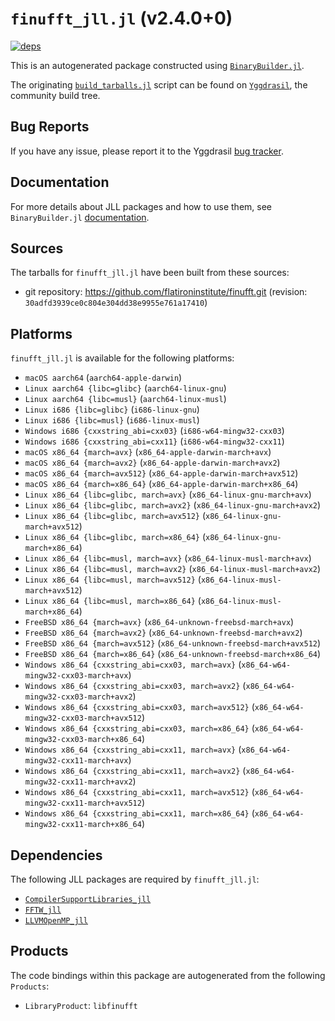 # `finufft_jll.jl` (v2.4.0+0)

[![deps](https://juliahub.com/docs/finufft_jll/deps.svg)](https://juliahub.com/ui/Packages/General/finufft_jll/)

This is an autogenerated package constructed using [`BinaryBuilder.jl`](https://github.com/JuliaPackaging/BinaryBuilder.jl).

The originating [`build_tarballs.jl`](https://github.com/JuliaPackaging/Yggdrasil/blob/c842394a5a6eda8e76f293199259f53bb1fb5b37/F/finufft/build_tarballs.jl) script can be found on [`Yggdrasil`](https://github.com/JuliaPackaging/Yggdrasil/), the community build tree.

## Bug Reports

If you have any issue, please report it to the Yggdrasil [bug tracker](https://github.com/JuliaPackaging/Yggdrasil/issues).

## Documentation

For more details about JLL packages and how to use them, see `BinaryBuilder.jl` [documentation](https://docs.binarybuilder.org/stable/jll/).

## Sources

The tarballs for `finufft_jll.jl` have been built from these sources:

* git repository: https://github.com/flatironinstitute/finufft.git (revision: `30adfd3939ce0c804e304dd38e9955e761a17410`)

## Platforms

`finufft_jll.jl` is available for the following platforms:

* `macOS aarch64` (`aarch64-apple-darwin`)
* `Linux aarch64 {libc=glibc}` (`aarch64-linux-gnu`)
* `Linux aarch64 {libc=musl}` (`aarch64-linux-musl`)
* `Linux i686 {libc=glibc}` (`i686-linux-gnu`)
* `Linux i686 {libc=musl}` (`i686-linux-musl`)
* `Windows i686 {cxxstring_abi=cxx03}` (`i686-w64-mingw32-cxx03`)
* `Windows i686 {cxxstring_abi=cxx11}` (`i686-w64-mingw32-cxx11`)
* `macOS x86_64 {march=avx}` (`x86_64-apple-darwin-march+avx`)
* `macOS x86_64 {march=avx2}` (`x86_64-apple-darwin-march+avx2`)
* `macOS x86_64 {march=avx512}` (`x86_64-apple-darwin-march+avx512`)
* `macOS x86_64 {march=x86_64}` (`x86_64-apple-darwin-march+x86_64`)
* `Linux x86_64 {libc=glibc, march=avx}` (`x86_64-linux-gnu-march+avx`)
* `Linux x86_64 {libc=glibc, march=avx2}` (`x86_64-linux-gnu-march+avx2`)
* `Linux x86_64 {libc=glibc, march=avx512}` (`x86_64-linux-gnu-march+avx512`)
* `Linux x86_64 {libc=glibc, march=x86_64}` (`x86_64-linux-gnu-march+x86_64`)
* `Linux x86_64 {libc=musl, march=avx}` (`x86_64-linux-musl-march+avx`)
* `Linux x86_64 {libc=musl, march=avx2}` (`x86_64-linux-musl-march+avx2`)
* `Linux x86_64 {libc=musl, march=avx512}` (`x86_64-linux-musl-march+avx512`)
* `Linux x86_64 {libc=musl, march=x86_64}` (`x86_64-linux-musl-march+x86_64`)
* `FreeBSD x86_64 {march=avx}` (`x86_64-unknown-freebsd-march+avx`)
* `FreeBSD x86_64 {march=avx2}` (`x86_64-unknown-freebsd-march+avx2`)
* `FreeBSD x86_64 {march=avx512}` (`x86_64-unknown-freebsd-march+avx512`)
* `FreeBSD x86_64 {march=x86_64}` (`x86_64-unknown-freebsd-march+x86_64`)
* `Windows x86_64 {cxxstring_abi=cxx03, march=avx}` (`x86_64-w64-mingw32-cxx03-march+avx`)
* `Windows x86_64 {cxxstring_abi=cxx03, march=avx2}` (`x86_64-w64-mingw32-cxx03-march+avx2`)
* `Windows x86_64 {cxxstring_abi=cxx03, march=avx512}` (`x86_64-w64-mingw32-cxx03-march+avx512`)
* `Windows x86_64 {cxxstring_abi=cxx03, march=x86_64}` (`x86_64-w64-mingw32-cxx03-march+x86_64`)
* `Windows x86_64 {cxxstring_abi=cxx11, march=avx}` (`x86_64-w64-mingw32-cxx11-march+avx`)
* `Windows x86_64 {cxxstring_abi=cxx11, march=avx2}` (`x86_64-w64-mingw32-cxx11-march+avx2`)
* `Windows x86_64 {cxxstring_abi=cxx11, march=avx512}` (`x86_64-w64-mingw32-cxx11-march+avx512`)
* `Windows x86_64 {cxxstring_abi=cxx11, march=x86_64}` (`x86_64-w64-mingw32-cxx11-march+x86_64`)

## Dependencies

The following JLL packages are required by `finufft_jll.jl`:

* [`CompilerSupportLibraries_jll`](https://github.com/JuliaBinaryWrappers/CompilerSupportLibraries_jll.jl)
* [`FFTW_jll`](https://github.com/JuliaBinaryWrappers/FFTW_jll.jl)
* [`LLVMOpenMP_jll`](https://github.com/JuliaBinaryWrappers/LLVMOpenMP_jll.jl)

## Products

The code bindings within this package are autogenerated from the following `Products`:

* `LibraryProduct`: `libfinufft`
